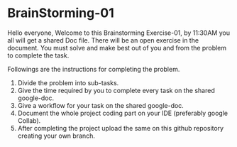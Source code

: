 # BrainStorming-01

Hello everyone,
Welcome to this Brainstorming Exercise-01, by 11:30AM you all will get a shared Doc file. There will be an open exercise in the document. You must solve and make best out of you and from the problem to complete the task.

Followings are the instructions for completing the problem.
1.	Divide the problem into sub-tasks.
2.	Give the time required by you to complete every task on the shared google-doc.
3.	Give a workflow for your task on the shared google-doc.  
4.	Document the whole project coding part on your IDE (preferably google Collab).
5.	After completing the project upload the same on this github repository creating your own branch.

